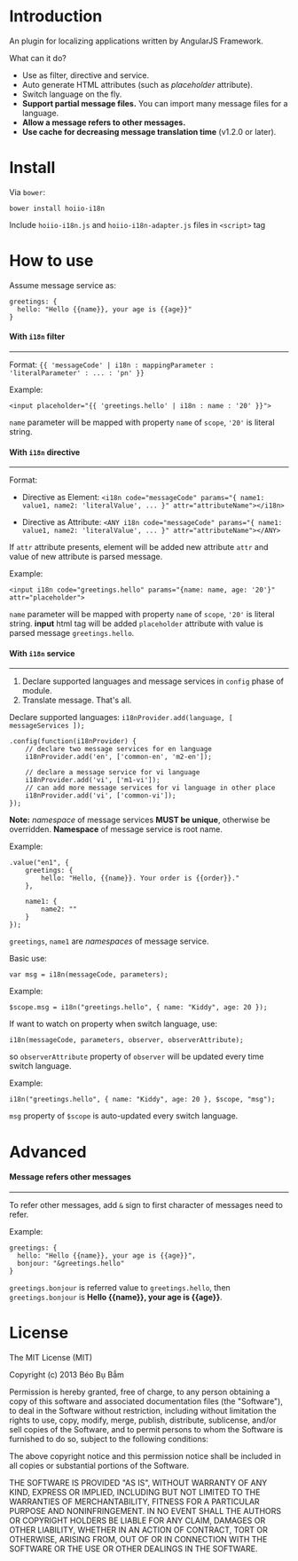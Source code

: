 Introduction
==============
An plugin for localizing applications written by AngularJS Framework.

What can it do?
* Use as filter, directive and service.
* Auto generate HTML attributes (such as *placeholder* attribute).
* Switch language on the fly.
* **Support partial message files.** You can import many message files for a language.
* **Allow a message refers to other messages.**
* **Use cache for decreasing message translation time** (v1.2.0 or later).

Install
===
Via `bower`:

    bower install hoiio-i18n
    
Include `hoiio-i18n.js` and `hoiio-i18n-adapter.js` files in `<script>` tag
    
How to use
===
Assume message service as:

    greetings: {
      hello: "Hello {{name}}, your age is {{age}}"
    }
    

#### With `i18n` filter ####
---
Format: `{{ 'messageCode' | i18n : mappingParameter : 'literalParameter' : ... : 'pn' }}`

Example:

    <input placeholder="{{ 'greetings.hello' | i18n : name : '20' }}">
    
`name` parameter will be mapped with property `name` of `scope`, `'20'` is literal string.


#### With `i18n` directive ####
---
Format: 

* Directive as Element:
  `<i18n code="messageCode" params="{ name1: value1, name2: 'literalValue', ... }"
        attr="attributeName"></i18n>`
  
* Directive as Attribute:
  `<ANY i18n code="messageCode" params="{ name1: value1, name2: 'literalValue', ... }"
        attr="attributeName"></ANY>`

If `attr` attribute presents, element will be added new attribute `attr` and value of new attribute is parsed message.

Example:

    <input i18n code="greetings.hello" params="{name: name, age: '20'}" attr="placeholder">
    
`name` parameter will be mapped with property `name` of `scope`, `'20'` is literal string. **input** html tag will be added `placeholder` attribute with value is parsed message `greetings.hello`.

#### With `i18n` service ####
---
1. Declare supported languages and message services in `config` phase of module.
2. Translate message. That's all.

Declare supported languages:
`i18nProvider.add(language, [ messageServices ]);`

    .config(function(i18nProvider) {
        // declare two message services for en language
        i18nProvider.add('en', ['common-en', 'm2-en']);

        // declare a message service for vi language
        i18nProvider.add('vi', ['m1-vi']);
        // can add more message services for vi language in other place
        i18nProvider.add('vi', ['common-vi']);
    });

**Note:** *namespace* of message services **MUST be unique**, otherwise be overridden. **Namespace** of message service is root name.

Example:

    .value("en1", {
        greetings: {
            hello: "Hello, {{name}}. Your order is {{order}}."
        },

        name1: {
            name2: ""
        }
    });

`greetings`, `name1` are *namespaces* of message service.

Basic use:

    var msg = i18n(messageCode, parameters);
    
Example:

    $scope.msg = i18n("greetings.hello", { name: "Kiddy", age: 20 });

If want to watch on property when switch language, use:

    i18n(messageCode, parameters, observer, observerAttribute);
    
so `observerAttribute` property of `observer` will be updated every time switch language.

Example:

    i18n("greetings.hello", { name: "Kiddy", age: 20 }, $scope, "msg");

`msg` property of `$scope` is auto-updated every switch language.

Advanced
===

#### Message refers other messages ####
---
To refer other messages, add `&` sign to first character of messages need to refer.

Example:

    greetings: {
      hello: "Hello {{name}}, your age is {{age}}",
      bonjour: "&greetings.hello"
    }

`greetings.bonjour` is referred value to `greetings.hello`, then `greetings.bonjour` is **Hello {{name}}, your age is {{age}}**.

License
===
The MIT License (MIT)

Copyright (c) 2013 Béo Bụ Bẫm

Permission is hereby granted, free of charge, to any person obtaining a copy of
this software and associated documentation files (the "Software"), to deal in
the Software without restriction, including without limitation the rights to
use, copy, modify, merge, publish, distribute, sublicense, and/or sell copies of
the Software, and to permit persons to whom the Software is furnished to do so,
subject to the following conditions:

The above copyright notice and this permission notice shall be included in all
copies or substantial portions of the Software.

THE SOFTWARE IS PROVIDED "AS IS", WITHOUT WARRANTY OF ANY KIND, EXPRESS OR
IMPLIED, INCLUDING BUT NOT LIMITED TO THE WARRANTIES OF MERCHANTABILITY, FITNESS
FOR A PARTICULAR PURPOSE AND NONINFRINGEMENT. IN NO EVENT SHALL THE AUTHORS OR
COPYRIGHT HOLDERS BE LIABLE FOR ANY CLAIM, DAMAGES OR OTHER LIABILITY, WHETHER
IN AN ACTION OF CONTRACT, TORT OR OTHERWISE, ARISING FROM, OUT OF OR IN
CONNECTION WITH THE SOFTWARE OR THE USE OR OTHER DEALINGS IN THE SOFTWARE.
